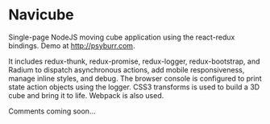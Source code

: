 # Navicube
Single-page NodeJS moving cube application using the react-redux bindings. Demo at http://psyburr.com.

It includes redux-thunk, redux-promise, redux-logger, redux-bootstrap, and Radium to dispatch asynchronous actions, add mobile responsiveness, manage inline styles, and debug. The browser console is configured to print state action objects using the logger. CSS3 transforms is used to build a 3D cube and bring it to life. Webpack is also used.   

Comments coming soon...
